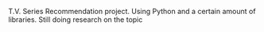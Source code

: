 T.V. Series Recommendation project. Using Python and a certain amount of libraries. Still doing research on the topic
